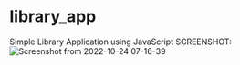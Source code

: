 # library_app
Simple Library Application using JavaScript
SCREENSHOT:
![Screenshot from 2022-10-24 07-16-39](https://user-images.githubusercontent.com/72292918/197431720-c38c7c86-7466-4caa-b901-02ec7ad04fe1.png)
